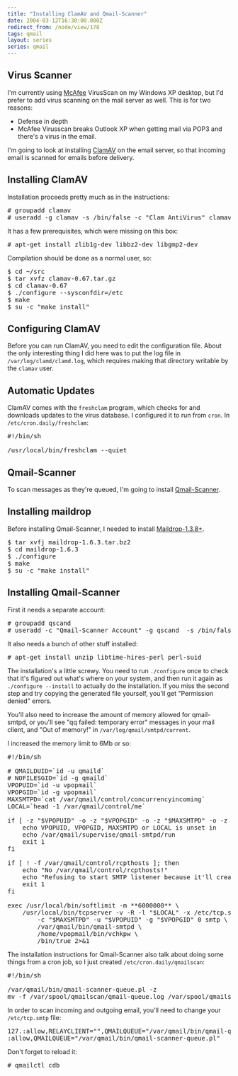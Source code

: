 ```yaml
---
title: "Installing ClamAV and Qmail-Scanner"
date: 2004-03-12T16:30:00.000Z
redirect_from: /node/view/178
tags: qmail
layout: series
series: qmail
---
```


## Virus Scanner

I'm currently using [McAfee](http://www.mcafee.com/) VirusScan on my Windows XP desktop, but I'd prefer to add virus scanning on the mail server as well. This is for two reasons:

*   Defense in depth
*   McAfee Virusscan breaks Outlook XP when getting mail via POP3 and there's a virus in the email.

I'm going to look at installing [ClamAV](http://www.clamav.net/) on the email server, so that incoming email is scanned for emails before delivery.

## Installing ClamAV

Installation proceeds pretty much as in the instructions:

<pre># groupadd clamav
# useradd -g clamav -s /bin/false -c "Clam AntiVirus" clamav</pre>

It has a few prerequisites, which were missing on this box:

<pre># apt-get install zlib1g-dev libbz2-dev libgmp2-dev</pre>

Compilation should be done as a normal user, so:

<pre>$ cd ~/src
$ tar xvfz clamav-0.67.tar.gz
$ cd clamav-0.67
$ ./configure --sysconfdir=/etc
$ make
$ su -c "make install"</pre>

## Configuring ClamAV

Before you can run ClamAV, you need to edit the configuration file. About the only interesting thing I did here was to put the log file in `/var/log/clamd/clamd.log`, which requires making that directory writable by the `clamav` user.

## Automatic Updates

ClamAV comes with the `freshclam` program, which checks for and downloads updates to the virus database. I configured it to run from `cron`. In `/etc/cron.daily/freshclam`:

<pre>#!/bin/sh

/usr/local/bin/freshclam --quiet</pre>

## Qmail-Scanner

To scan messages as they're queued, I'm going to install [Qmail-Scanner](http://qmail-scanner.sourceforge.net/).

## Installing maildrop

Before installing Qmail-Scanner, I needed to install [Maildrop-1.3.8+](http://download.sourceforge.net/courier/).

<pre>$ tar xvfj maildrop-1.6.3.tar.bz2
$ cd maildrop-1.6.3
$ ./configure
$ make
$ su -c "make install"</pre>

## Installing Qmail-Scanner

First it needs a separate account:

<pre># groupadd qscand
# useradd -c "Qmail-Scanner Account" -g qscand  -s /bin/false qscand</pre>

It also needs a bunch of other stuff installed:

<pre># apt-get install unzip libtime-hires-perl perl-suid</pre>

The installation's a little screwy. You need to run `./configure` once to check that it's figured out what's where on your system, and then run it again as `./configure --install` to actually do the installation. If you miss the second step and try copying the generated file yourself, you'll get "Permission denied" errors.

You'll also need to increase the amount of memory allowed for qmail-smtpd, or you'll see "qq failed: temporary error" messages in your mail client, and "Out of memory!" in `/var/log/qmail/smtpd/current`.

I increased the memory limit to 6Mb or so:

<pre>#!/bin/sh

# QMAILDUID=`id -u qmaild`
# NOFILESGID=`id -g qmaild`
VPOPUID=`id -u vpopmail`
VPOPGID=`id -g vpopmail`
MAXSMTPD=`cat /var/qmail/control/concurrencyincoming`
LOCAL=`head -1 /var/qmail/control/me`

if [ -z "$VPOPUID" -o -z "$VPOPGID" -o -z "$MAXSMTPD" -o -z "$LOCAL" ]; then
    echo VPOPUID, VPOPGID, MAXSMTPD or LOCAL is unset in
    echo /var/qmail/supervise/qmail-smtpd/run
    exit 1
fi

if [ ! -f /var/qmail/control/rcpthosts ]; then
    echo "No /var/qmail/control/rcpthosts!"
    echo "Refusing to start SMTP listener because it'll create an open relay"
    exit 1
fi

exec /usr/local/bin/softlimit -m **6000000** \
    /usr/local/bin/tcpserver -v -R -l "$LOCAL" -x /etc/tcp.smtp.cdb \
        -c "$MAXSMTPD" -u "$VPOPUID" -g "$VPOPGID" 0 smtp \
        /var/qmail/bin/qmail-smtpd \
        /home/vpopmail/bin/vchkpw \
        /bin/true 2>&1</pre>

The installation instructions for Qmail-Scanner also talk about doing some things from a cron job, so I just created `/etc/cron.daily/qmailscan`:

<pre>#!/bin/sh

/var/qmail/bin/qmail-scanner-queue.pl -z
mv -f /var/spool/qmailscan/qmail-queue.log /var/spool/qmailscan/qmail-queue.log.1</pre>

In order to scan incoming and outgoing email, you'll need to change your `/etc/tcp.smtp` file:

<pre>127.:allow,RELAYCLIENT="",QMAILQUEUE="/var/qmail/bin/qmail-queue"
:allow,QMAILQUEUE="/var/qmail/bin/qmail-scanner-queue.pl"</pre>

Don't forget to reload it:

<pre># qmailctl cdb</pre>
